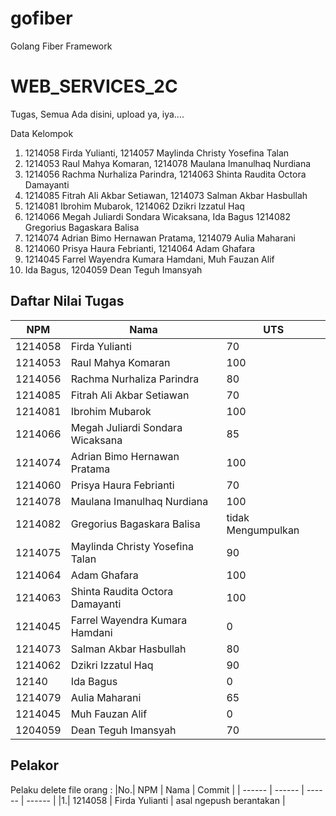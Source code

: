 # gofiber

Golang Fiber Framework

# WEB_SERVICES_2C

Tugas, Semua Ada disini, upload ya, iya....

Data Kelompok

1. 1214058 Firda Yulianti, 1214057 Maylinda Christy Yosefina Talan
2. 1214053 Raul Mahya Komaran,  1214078 Maulana Imanulhaq Nurdiana
3. 1214056 Rachma Nurhaliza Parindra, 1214063 Shinta Raudita Octora Damayanti
4. 1214085 Fitrah Ali Akbar Setiawan, 1214073 Salman Akbar Hasbullah
5. 1214081 Ibrohim Mubarok, 1214062 Dzikri Izzatul Haq
6. 1214066 Megah Juliardi Sondara Wicaksana, Ida Bagus 1214082 Gregorius Bagaskara Balisa
7. 1214074 Adrian Bimo Hernawan Pratama, 1214079 Aulia Maharani
8. 1214060 Prisya Haura Febrianti, 1214064 Adam Ghafara
9. 1214045 Farrel Wayendra Kumara Hamdani, Muh Fauzan Alif
10. Ida Bagus, 1204059 Dean Teguh Imansyah


## Daftar Nilai Tugas

| NPM      | Nama | UTS | 
| ----------- | ----------- | ----------- |
| 1214058      |Firda Yulianti | 70 |
| 1214053      |Raul Mahya Komaran | 100 |
| 1214056      |Rachma Nurhaliza Parindra | 80 |
| 1214085     |Fitrah Ali Akbar Setiawan | 70 |
| 1214081      |Ibrohim Mubarok | 100 |
| 1214066     |Megah Juliardi Sondara Wicaksana | 85 |
| 1214074     |Adrian Bimo Hernawan Pratama | 100 |
| 1214060    |Prisya Haura Febrianti | 70 |
| 1214078      |Maulana Imanulhaq Nurdiana | 100 |
| 1214082      |Gregorius Bagaskara Balisa | tidak Mengumpulkan |
| 1214075      |Maylinda Christy Yosefina Talan | 90 |
| 1214064      |Adam Ghafara | 100 |
| 1214063      |Shinta Raudita Octora Damayanti | 100 |
| 1214045      |Farrel Wayendra Kumara Hamdani | 0 |
| 1214073      |Salman Akbar Hasbullah | 80 |
| 1214062      |Dzikri Izzatul Haq | 90 |
| 12140      |Ida Bagus | 0 |
| 1214079      |Aulia Maharani | 65 |
| 1214045      |Muh Fauzan Alif | 0 |
| 1204059      |Dean Teguh Imansyah | 70 |







## Pelakor

Pelaku delete file orang :
|No.| NPM      | Nama | Commit |
| ------ | ------ | ------ | ------ |
|1.| 1214058 | Firda Yulianti | asal ngepush berantakan |


